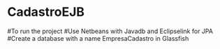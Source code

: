 # CadastroEJB
#To run the project
#Use Netbeans with Javadb and Eclipselink for JPA
#Create a database with a name EmpresaCadastro in Glassfish
